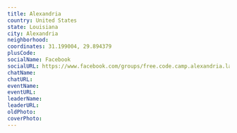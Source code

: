 ```yaml
---
title: Alexandria
country: United States
state: Louisiana
city: Alexandria
neighborhood: 
coordinates: 31.199004, 29.894379
plusCode:
socialName: Facebook
socialURL: https://www.facebook.com/groups/free.code.camp.alexandria.la
chatName:
chatURL:
eventName:
eventURL:
leaderName:
leaderURL:
oldPhoto: 
coverPhoto:
---
```

